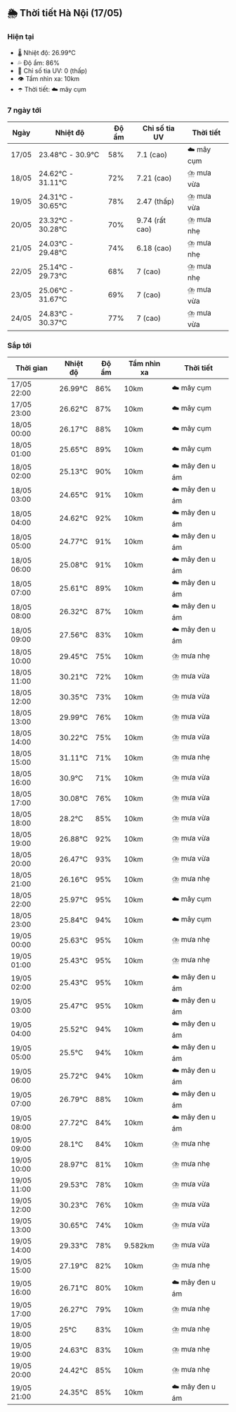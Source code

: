 ## 🌦️ Thời tiết Hà Nội (17/05)

### Hiện tại

- 🌡️ Nhiệt độ: 26.99℃
- 💦 Độ ẩm: 86%
- 🌟 Chỉ số tia UV: 0 (thấp)
- 👁️ Tầm nhìn xa: 10km
- ☂️ Thời tiết: ☁️ mây cụm

### 7 ngày tới

| Ngày | Nhiệt độ | Độ ẩm | Chỉ số tia UV | Thời tiết |
| --- | --- | --- | --- | --- |
| 17/05 | 23.48℃ - 30.9℃ | 58% | 7.1 (cao) | ☁️ mây cụm |
| 18/05 | 24.62℃ - 31.11℃ | 72% | 7.21 (cao) | ⛈️ mưa vừa |
| 19/05 | 24.31℃ - 30.65℃ | 78% | 2.47 (thấp) | ⛈️ mưa vừa |
| 20/05 | 23.32℃ - 30.28℃ | 70% | 9.74 (rất cao) | ⛈️ mưa nhẹ |
| 21/05 | 24.03℃ - 29.48℃ | 74% | 6.18 (cao) | ⛈️ mưa nhẹ |
| 22/05 | 25.14℃ - 29.73℃ | 68% | 7 (cao) | ⛈️ mưa nhẹ |
| 23/05 | 25.06℃ - 31.67℃ | 69% | 7 (cao) | ⛈️ mưa vừa |
| 24/05 | 24.83℃ - 30.37℃ | 77% | 7 (cao) | ⛈️ mưa vừa |

### Sắp tới

| Thời gian | Nhiệt độ | Độ ẩm | Tầm nhìn xa | Thời tiết |
| --- | --- | --- | --- | --- |
| 17/05 22:00 | 26.99℃ | 86% | 10km | ☁️ mây cụm |
| 17/05 23:00 | 26.62℃ | 87% | 10km | ☁️ mây cụm |
| 18/05 00:00 | 26.17℃ | 88% | 10km | ☁️ mây cụm |
| 18/05 01:00 | 25.65℃ | 89% | 10km | ☁️ mây cụm |
| 18/05 02:00 | 25.13℃ | 90% | 10km | ☁️ mây đen u ám |
| 18/05 03:00 | 24.65℃ | 91% | 10km | ☁️ mây đen u ám |
| 18/05 04:00 | 24.62℃ | 92% | 10km | ☁️ mây đen u ám |
| 18/05 05:00 | 24.77℃ | 91% | 10km | ☁️ mây đen u ám |
| 18/05 06:00 | 25.08℃ | 91% | 10km | ☁️ mây đen u ám |
| 18/05 07:00 | 25.61℃ | 89% | 10km | ☁️ mây đen u ám |
| 18/05 08:00 | 26.32℃ | 87% | 10km | ☁️ mây đen u ám |
| 18/05 09:00 | 27.56℃ | 83% | 10km | ☁️ mây đen u ám |
| 18/05 10:00 | 29.45℃ | 75% | 10km | ⛈️ mưa nhẹ |
| 18/05 11:00 | 30.21℃ | 72% | 10km | ⛈️ mưa vừa |
| 18/05 12:00 | 30.35℃ | 73% | 10km | ⛈️ mưa vừa |
| 18/05 13:00 | 29.99℃ | 76% | 10km | ⛈️ mưa vừa |
| 18/05 14:00 | 30.22℃ | 75% | 10km | ⛈️ mưa vừa |
| 18/05 15:00 | 31.11℃ | 71% | 10km | ⛈️ mưa nhẹ |
| 18/05 16:00 | 30.9℃ | 71% | 10km | ⛈️ mưa vừa |
| 18/05 17:00 | 30.08℃ | 76% | 10km | ⛈️ mưa vừa |
| 18/05 18:00 | 28.2℃ | 85% | 10km | ⛈️ mưa vừa |
| 18/05 19:00 | 26.88℃ | 92% | 10km | ⛈️ mưa vừa |
| 18/05 20:00 | 26.47℃ | 93% | 10km | ⛈️ mưa vừa |
| 18/05 21:00 | 26.16℃ | 95% | 10km | ⛈️ mưa nhẹ |
| 18/05 22:00 | 25.97℃ | 95% | 10km | ☁️ mây cụm |
| 18/05 23:00 | 25.84℃ | 94% | 10km | ☁️ mây cụm |
| 19/05 00:00 | 25.63℃ | 95% | 10km | ⛈️ mưa nhẹ |
| 19/05 01:00 | 25.43℃ | 95% | 10km | ⛈️ mưa nhẹ |
| 19/05 02:00 | 25.43℃ | 95% | 10km | ☁️ mây đen u ám |
| 19/05 03:00 | 25.47℃ | 95% | 10km | ☁️ mây đen u ám |
| 19/05 04:00 | 25.52℃ | 94% | 10km | ☁️ mây đen u ám |
| 19/05 05:00 | 25.5℃ | 94% | 10km | ☁️ mây đen u ám |
| 19/05 06:00 | 25.72℃ | 94% | 10km | ☁️ mây đen u ám |
| 19/05 07:00 | 26.79℃ | 88% | 10km | ☁️ mây đen u ám |
| 19/05 08:00 | 27.72℃ | 84% | 10km | ☁️ mây đen u ám |
| 19/05 09:00 | 28.1℃ | 84% | 10km | ⛈️ mưa nhẹ |
| 19/05 10:00 | 28.97℃ | 81% | 10km | ⛈️ mưa nhẹ |
| 19/05 11:00 | 29.53℃ | 78% | 10km | ⛈️ mưa vừa |
| 19/05 12:00 | 30.23℃ | 76% | 10km | ⛈️ mưa vừa |
| 19/05 13:00 | 30.65℃ | 74% | 10km | ⛈️ mưa vừa |
| 19/05 14:00 | 29.33℃ | 78% | 9.582km | ⛈️ mưa vừa |
| 19/05 15:00 | 27.19℃ | 82% | 10km | ⛈️ mưa nhẹ |
| 19/05 16:00 | 26.71℃ | 80% | 10km | ☁️ mây đen u ám |
| 19/05 17:00 | 26.27℃ | 79% | 10km | ⛈️ mưa nhẹ |
| 19/05 18:00 | 25℃ | 83% | 10km | ⛈️ mưa nhẹ |
| 19/05 19:00 | 24.63℃ | 83% | 10km | ⛈️ mưa nhẹ |
| 19/05 20:00 | 24.42℃ | 85% | 10km | ⛈️ mưa nhẹ |
| 19/05 21:00 | 24.35℃ | 85% | 10km | ☁️ mây đen u ám |
